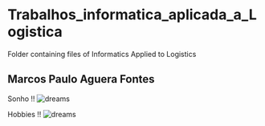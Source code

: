 # Trabalhos_informatica_aplicada_a_Logistica
Folder containing files of Informatics Applied to Logistics

## Marcos Paulo Aguera Fontes

Sonho !!
![dreams](https://sindhoteisfoz.com.br/wp-content/uploads/2023/05/melhores-paises-capa.jpg)

Hobbies !!
![dreams](https://i0.statig.com.br/bancodeimagens/0l/rb/j1/0lrbj151fcyr2esrx5k2gpn38.jpg)
